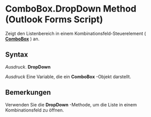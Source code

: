 
# ComboBox.DropDown Method (Outlook Forms Script)

Zeigt den Listenbereich in einem Kombinationsfeld-Steuerelement ( **[ComboBox](31e7c1de-ee4e-b3d9-4579-7fc6b215bad3.md)** ) an.


## Syntax

 _Ausdruck_. **DropDown**

 _Ausdruck_ Eine Variable, die ein **ComboBox** -Objekt darstellt.


## Bemerkungen

Verwenden Sie die  **DropDown** -Methode, um die Liste in einem Kombinationsfeld zu öffnen.

